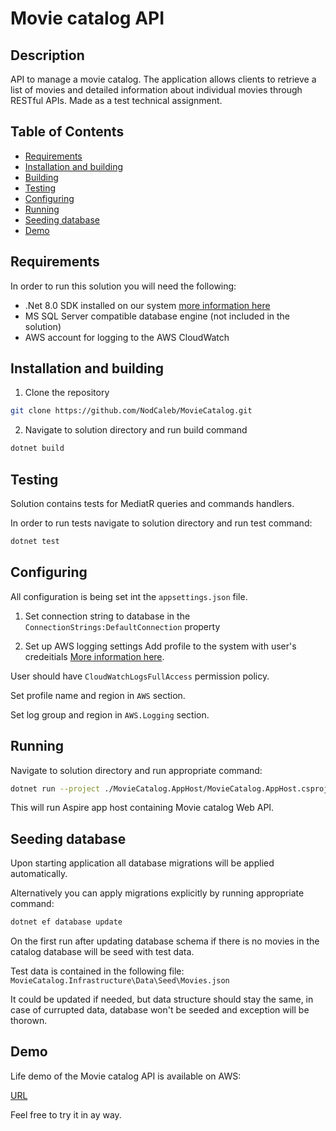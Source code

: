 # Movie catalog API

## Description
API to manage a movie catalog. The application allows clients to retrieve a list of movies and detailed information about individual movies through RESTful APIs.
Made as a test technical assignment.

## Table of Contents
- [Requirements](#requirements)
- [Installation and building](#installation-and-building)
- [Building](#building)
- [Testing](#testing)
- [Configuring](#configuring)
- [Running](#running)
- [Seeding database](#seeding-database)
- [Demo](#demo)

## Requirements
In order to run this solution you will need the following:
- .Net 8.0 SDK installed on our system [more information here](https://dotnet.microsoft.com/en-us/download/dotnet/8.0)
- MS SQL Server compatible database engine (not included in the solution)
- AWS account for logging to the AWS CloudWatch

## Installation and building
1. Clone the repository
```bash
git clone https://github.com/NodCaleb/MovieCatalog.git
```

2. Navigate to solution directory and run build command
```bash
dotnet build
```

## Testing
Solution contains tests for MediatR queries and commands handlers.

In order to run tests navigate to solution directory and run test command:
```bash
dotnet test
```

## Configuring
All configuration is being set int the `appsettings.json` file.

1. Set connection string to database in the `ConnectionStrings:DefaultConnection` property

2. Set up AWS logging settings
Add profile to the system with user's credeitials [More information here](https://docs.aws.amazon.com/powershell/latest/userguide/specifying-your-aws-credentials.html).

User should have `CloudWatchLogsFullAccess` permission policy.

Set profile name and region in `AWS` section.

Set log group and region in `AWS.Logging` section.

## Running 
Navigate to solution directory and run appropriate command:
```bash
dotnet run --project ./MovieCatalog.AppHost/MovieCatalog.AppHost.csproj
```
This will run Aspire app host containing Movie catalog Web API.

## Seeding database
Upon starting application all database migrations will be applied automatically.

Alternatively you can apply migrations explicitly by running appropriate command:
```bash
dotnet ef database update
```
On the first run after updating database schema if there is no movies in the catalog database will be seed with test data.

Test data is contained in the following file:
`MovieCatalog.Infrastructure\Data\Seed\Movies.json`

It could be updated if needed, but data structure should stay the same, in case of currupted data, database won't be seeded and exception will be thorown.

## Demo
Life demo of the Movie catalog API is available on AWS:

[URL](URL)

Feel free to try it in ay way.
